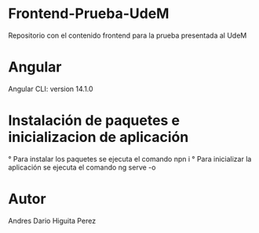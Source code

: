 # Frontend-Prueba-UdeM
Repositorio con el contenido frontend para la prueba presentada al UdeM

# Angular
Angular CLI: version 14.1.0

# Instalación de paquetes e inicializacion de aplicación
° Para instalar los paquetes se ejecuta el comando npn i
° Para inicializar la aplicación se ejecuta el comando ng serve -o

# Autor
Andres Dario Higuita Perez
